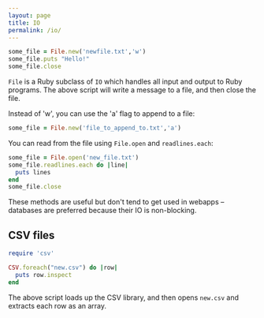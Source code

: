 ```yaml
---
layout: page
title: IO
permalink: /io/
---
```


```ruby
some_file = File.new('newfile.txt','w')
some_file.puts "Hello!"
some_file.close
```

`File` is a Ruby subclass of `IO` which handles all input and output to Ruby programs. The above script will write a message to a file, and then close the file.

Instead of 'w', you can use the 'a' flag to append to a file:

```ruby
some_file = File.new('file_to_append_to.txt','a')
```

You can read from the file using `File.open` and `readlines.each`:

```ruby
some_file = File.open('new_file.txt')
some_file.readlines.each do |line|
  puts lines
end
some_file.close
```

These methods are useful but don't tend to get used in webapps – databases are preferred because their IO is non-blocking.

## CSV files

```ruby
require 'csv'

CSV.foreach("new.csv") do |row|
  puts row.inspect
end
```

The above script loads up the CSV library, and then opens `new.csv` and extracts each row as an array.